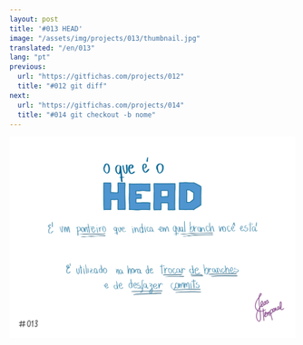 ```yaml
---
layout: post
title: '#013 HEAD'
image: "/assets/img/projects/013/thumbnail.jpg"
translated: "/en/013"
lang: "pt"
previous:
  url: "https://gitfichas.com/projects/012"
  title: "#012 git diff"
next:
  url: "https://gitfichas.com/projects/014"
  title: "#014 git checkout -b nome"
---
```


<img alt="O que é o HEAD? um ponteiro para indicar em qual branch você está" src="/assets/img/projects/013/full.jpg">